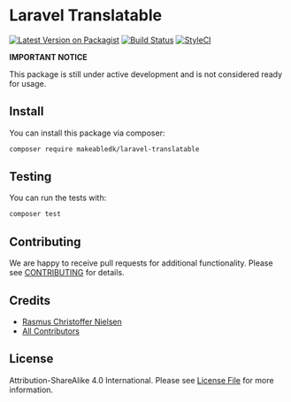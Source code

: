 
# Laravel Translatable

[![Latest Version on Packagist](https://img.shields.io/packagist/v/makeabledk/laravel-translatable.svg?style=flat-square)](https://packagist.org/packages/makeabledk/laravel-translatable)
[![Build Status](https://img.shields.io/travis/makeabledk/laravel-translatable/master.svg?style=flat-square)](https://travis-ci.org/makeabledk/laravel-translatable)
[![StyleCI](https://styleci.io/repos/210617296/shield?branch=master)](https://styleci.io/repos/210617296)


**IMPORTANT NOTICE** 

This package is still under active development and is not considered ready for usage.

## Install

You can install this package via composer:

``` bash
composer require makeabledk/laravel-translatable
```

## Testing

You can run the tests with:

```bash
composer test
```

## Contributing

We are happy to receive pull requests for additional functionality. Please see [CONTRIBUTING](CONTRIBUTING.md) for details.

## Credits

- [Rasmus Christoffer Nielsen](https://github.com/rasmuscnielsen)
- [All Contributors](../../contributors)

## License

Attribution-ShareAlike 4.0 International. Please see [License File](LICENSE.md) for more information.